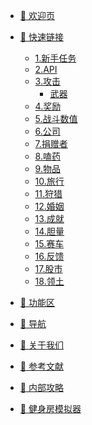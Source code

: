 * [🌆 欢迎页](/README.md)

* [🔗 快速链接](/quicklink/1.-newbie_mission/README.md)
  * [1.新手任务](/quicklink/1.-newbie_mission/README.md)
  * [2.API](/quicklink/2.-api/README.md)
  * [3.攻击](/quicklink/3.-attack/README.md)
    * [武器](/quicklink/3.-attack/weapon.md)
  * [4.奖励](/quicklink/4.-award/README.md)
  * [5.战斗数值](/quicklink/5.-bs/README.md)
  * [6.公司](/quicklink/6.-company/README.md)
  * [7.捐赠者](/quicklink/7.-donator/README.md)
  * [8.嗑药](/quicklink/8.-drug/README.md)
  * [9.物品](/quicklink/9.-item/README.md)
  * [10.旅行](/quicklink/10.-travel/README.md)
  * [11.狩猎](/quicklink/11.-hunt/README.md)
  * [12.婚姻](/quicklink/12.-marriage/README.md)
  * [13.成就](/quicklink/13.-merits/README.md)
  * [14.胆量](/quicklink/14.-nerve/README.md)
  * [15.赛车](/quicklink/15.-race/README.md)
  * [16.反馈](/quicklink/16.-report/README.md)
  * [17.股市](/quicklink/17.-stock_market/README.md)
  * [18.领土](/quicklink/18.-territory/README.md)

* [🚙 功能区](/area/1.-city/README.md)

* [🔎 导航](/navigation/README.md)

* [🧑 关于我们](/aboutus/who-are-we.md)
  <!-- * [Who are we](/aboutus/who-are-we.md) -->

* [📖 参考文献](/reference/vscode_install.md)
  <!-- * [VsCode安装、插件安装、Markdown预览](/reference/vscode_install.md)
  * [Markdown基本语法](/reference/markdown_basic.md)
  * [正则表达式语法](/reference/regex_basic.md)
  * [Git及Github基本功能介绍](/reference/git_basic.md)
  * [Docsify基本功能介绍](/reference/docsify_basic.md) -->

* [🧠 内部攻略](/tutorials/xi-tong-gong-zuo.md)
  <!-- * [系统工作](/tutorials/xi-tong-gong-zuo.md) -->
* [🥊 健身房模拟器](https://www.hanlulu.tk/torn)
